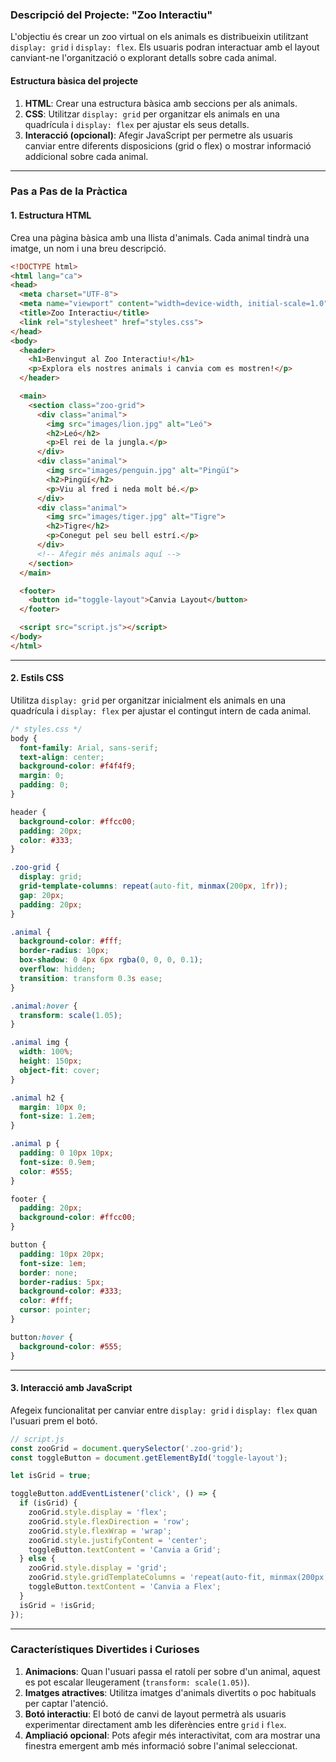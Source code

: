 ### **Descripció del Projecte: "Zoo Interactiu"**

L'objectiu és crear un zoo virtual on els animals es distribueixin utilitzant `display: grid` i `display: flex`. Els usuaris podran interactuar amb el layout canviant-ne l'organització o explorant detalls sobre cada animal.

#### **Estructura bàsica del projecte**
1. **HTML**: Crear una estructura bàsica amb seccions per als animals.
2. **CSS**: Utilitzar `display: grid` per organitzar els animals en una quadrícula i `display: flex` per ajustar els seus detalls.
3. **Interacció (opcional)**: Afegir JavaScript per permetre als usuaris canviar entre diferents disposicions (grid o flex) o mostrar informació addicional sobre cada animal.

---

### **Pas a Pas de la Pràctica**

#### **1. Estructura HTML**
Crea una pàgina bàsica amb una llista d'animals. Cada animal tindrà una imatge, un nom i una breu descripció.

```html
<!DOCTYPE html>
<html lang="ca">
<head>
  <meta charset="UTF-8">
  <meta name="viewport" content="width=device-width, initial-scale=1.0">
  <title>Zoo Interactiu</title>
  <link rel="stylesheet" href="styles.css">
</head>
<body>
  <header>
    <h1>Benvingut al Zoo Interactiu!</h1>
    <p>Explora els nostres animals i canvia com es mostren!</p>
  </header>

  <main>
    <section class="zoo-grid">
      <div class="animal">
        <img src="images/lion.jpg" alt="Leó">
        <h2>Leó</h2>
        <p>El rei de la jungla.</p>
      </div>
      <div class="animal">
        <img src="images/penguin.jpg" alt="Pingüí">
        <h2>Pingüí</h2>
        <p>Viu al fred i neda molt bé.</p>
      </div>
      <div class="animal">
        <img src="images/tiger.jpg" alt="Tigre">
        <h2>Tigre</h2>
        <p>Conegut pel seu bell estrí.</p>
      </div>
      <!-- Afegir més animals aquí -->
    </section>
  </main>

  <footer>
    <button id="toggle-layout">Canvia Layout</button>
  </footer>

  <script src="script.js"></script>
</body>
</html>
```

---

#### **2. Estils CSS**
Utilitza `display: grid` per organitzar inicialment els animals en una quadrícula i `display: flex` per ajustar el contingut intern de cada animal.

```css
/* styles.css */
body {
  font-family: Arial, sans-serif;
  text-align: center;
  background-color: #f4f4f9;
  margin: 0;
  padding: 0;
}

header {
  background-color: #ffcc00;
  padding: 20px;
  color: #333;
}

.zoo-grid {
  display: grid;
  grid-template-columns: repeat(auto-fit, minmax(200px, 1fr));
  gap: 20px;
  padding: 20px;
}

.animal {
  background-color: #fff;
  border-radius: 10px;
  box-shadow: 0 4px 6px rgba(0, 0, 0, 0.1);
  overflow: hidden;
  transition: transform 0.3s ease;
}

.animal:hover {
  transform: scale(1.05);
}

.animal img {
  width: 100%;
  height: 150px;
  object-fit: cover;
}

.animal h2 {
  margin: 10px 0;
  font-size: 1.2em;
}

.animal p {
  padding: 0 10px 10px;
  font-size: 0.9em;
  color: #555;
}

footer {
  padding: 20px;
  background-color: #ffcc00;
}

button {
  padding: 10px 20px;
  font-size: 1em;
  border: none;
  border-radius: 5px;
  background-color: #333;
  color: #fff;
  cursor: pointer;
}

button:hover {
  background-color: #555;
}
```

---

#### **3. Interacció amb JavaScript**
Afegeix funcionalitat per canviar entre `display: grid` i `display: flex` quan l'usuari prem el botó.

```javascript
// script.js
const zooGrid = document.querySelector('.zoo-grid');
const toggleButton = document.getElementById('toggle-layout');

let isGrid = true;

toggleButton.addEventListener('click', () => {
  if (isGrid) {
    zooGrid.style.display = 'flex';
    zooGrid.style.flexDirection = 'row';
    zooGrid.style.flexWrap = 'wrap';
    zooGrid.style.justifyContent = 'center';
    toggleButton.textContent = 'Canvia a Grid';
  } else {
    zooGrid.style.display = 'grid';
    zooGrid.style.gridTemplateColumns = 'repeat(auto-fit, minmax(200px, 1fr))';
    toggleButton.textContent = 'Canvia a Flex';
  }
  isGrid = !isGrid;
});
```

---

### **Característiques Divertides i Curioses**
1. **Animacions**: Quan l'usuari passa el ratolí per sobre d'un animal, aquest es pot escalar lleugerament (`transform: scale(1.05)`).
2. **Imatges atractives**: Utilitza imatges d'animals divertits o poc habituals per captar l'atenció.
3. **Botó interactiu**: El botó de canvi de layout permetrà als usuaris experimentar directament amb les diferències entre `grid` i `flex`.
4. **Ampliació opcional**: Pots afegir més interactivitat, com ara mostrar una finestra emergent amb més informació sobre l'animal seleccionat.
